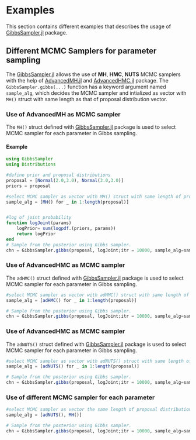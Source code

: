 # Examples
This section contains different examples that describes the usage of [GibbsSampler.jl](https://github.com/efmanu/GibbsSampler.jl) package.

## Different MCMC Samplers for parameter sampling

The [GibbsSampler.jl](https://github.com/efmanu/GibbsSampler.jl) allows the use of **MH**, **HMC**, **NUTS** MCMC samplers with the help of [AdvancedMH.jl](https://github.com/TuringLang/AdvancedMH.jl) and [AdvancedHMC.jl](https://github.com/TuringLang/AdvancedHMC.jl) package. The `GibbsSampler.gibbs(...)` function has a keyword argument named `sample_alg`, which decides the MCMC sampler and intialized as vector with `MH()` struct with same length as that of proposal distribution vector.

### Use of AdvancedMH as MCMC sampler
The `MH()` struct defined with [GibbsSampler.jl](https://github.com/efmanu/GibbsSampler.jl) package is used to select MCMC sampler for each parameter in Gibbs sampling. 

#### Example
```julia
using GibbsSampler
using Distributions

#define prior and proposal distributions
proposal = [Normal(2.0,3.0), Normal(3.0,3.0)]
priors = proposal

#select MCMC sampler as vector with MH() struct with same length of proposal distribution
sample_alg = [MH() for _ in 1:length(proposal)]


#log of joint probability
function logJoint(params)	
	logPrior= sum(logpdf.(priors, params))
	return logPrior
end
# Sample from the posterior using Gibbs sampler.
chn = GibbsSampler.gibbs(proposal, logJoint;itr = 10000, sample_alg=sample_alg, chain_type = :mcmcchain)
```
### Use of AdvancedHMC as MCMC sampler
The `adHMC()` struct defined with [GibbsSampler.jl](https://github.com/efmanu/GibbsSampler.jl) package is used to select MCMC sampler for each parameter in Gibbs sampling. 

```julia
#select MCMC sampler as vector with adHMC() struct with same length of proposal distribution
sample_alg = [adHMC() for _ in 1:length(proposal)]

# Sample from the posterior using Gibbs sampler.
chn = GibbsSampler.gibbs(proposal, logJoint;itr = 10000, sample_alg=sample_alg)
```

### Use of AdvancedHMC as MCMC sampler
The `adNUTS()` struct defined with [GibbsSampler.jl](https://github.com/efmanu/GibbsSampler.jl) package is used to select MCMC sampler for each parameter in Gibbs sampling. 

```julia
#select MCMC sampler as vector with adNUTS() struct with same length of proposal distribution
sample_alg = [adNUTS() for _ in 1:length(proposal)]

# Sample from the posterior using Gibbs sampler.
chn = GibbsSampler.gibbs(proposal, logJoint;itr = 10000, sample_alg=sample_alg, chain_type = :mcmcchain)
```

### Use of different MCMC sampler for each parameter

```julia
#select MCMC sampler as vector the same length of proposal distribution
sample_alg = [adNUTS(), MH()]

# Sample from the posterior using Gibbs sampler.
chn = GibbsSampler.gibbs(proposal, logJoint;itr = 10000, sample_alg=sample_alg, chain_type = :mcmcchain)
```
